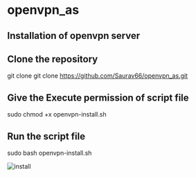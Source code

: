 # openvpn_as
## Installation of openvpn server
## Clone the repository
  git clone git clone https://github.com/Saurav66/openvpn_as.git
## Give the Execute permission of script file
  sudo chmod +x openvpn-install.sh
## Run the script file
   sudo bash openvpn-install.sh
   
   ![install](https://user-images.githubusercontent.com/50103349/152930229-1aba2bd1-eeda-4db2-bc97-ae74ccd15a60.png)
